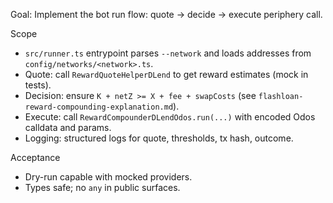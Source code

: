 Goal: Implement the bot run flow: quote → decide → execute periphery call.

Scope
- `src/runner.ts` entrypoint parses `--network` and loads addresses from `config/networks/<network>.ts`.
- Quote: call `RewardQuoteHelperDLend` to get reward estimates (mock in tests).
- Decision: ensure `K + netZ >= X + fee + swapCosts` (see `flashloan-reward-compounding-explanation.md`).
- Execute: call `RewardCompounderDLendOdos.run(...)` with encoded Odos calldata and params.
- Logging: structured logs for quote, thresholds, tx hash, outcome.

Acceptance
- Dry-run capable with mocked providers.
- Types safe; no `any` in public surfaces.
